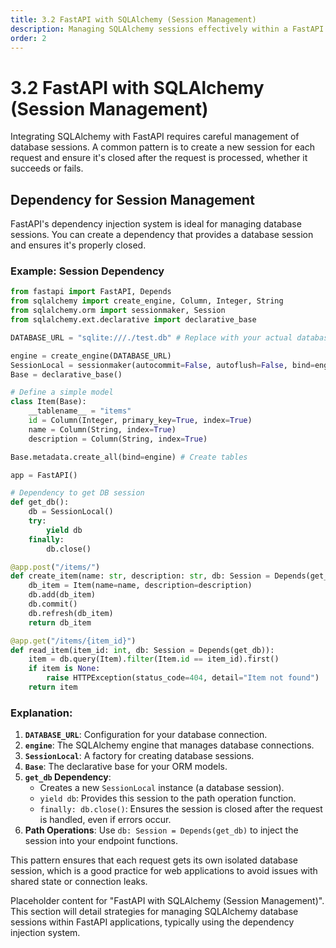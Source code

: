 ```yaml
---
title: 3.2 FastAPI with SQLAlchemy (Session Management)
description: Managing SQLAlchemy sessions effectively within a FastAPI application.
order: 2
---
```


# 3.2 FastAPI with SQLAlchemy (Session Management)

Integrating SQLAlchemy with FastAPI requires careful management of database sessions. A common pattern is to create a new session for each request and ensure it's closed after the request is processed, whether it succeeds or fails.

## Dependency for Session Management

FastAPI's dependency injection system is ideal for managing database sessions. You can create a dependency that provides a database session and ensures it's properly closed.

### Example: Session Dependency

```python
from fastapi import FastAPI, Depends
from sqlalchemy import create_engine, Column, Integer, String
from sqlalchemy.orm import sessionmaker, Session
from sqlalchemy.ext.declarative import declarative_base

DATABASE_URL = "sqlite:///./test.db" # Replace with your actual database URL

engine = create_engine(DATABASE_URL)
SessionLocal = sessionmaker(autocommit=False, autoflush=False, bind=engine)
Base = declarative_base()

# Define a simple model
class Item(Base):
    __tablename__ = "items"
    id = Column(Integer, primary_key=True, index=True)
    name = Column(String, index=True)
    description = Column(String, index=True)

Base.metadata.create_all(bind=engine) # Create tables

app = FastAPI()

# Dependency to get DB session
def get_db():
    db = SessionLocal()
    try:
        yield db
    finally:
        db.close()

@app.post("/items/")
def create_item(name: str, description: str, db: Session = Depends(get_db)):
    db_item = Item(name=name, description=description)
    db.add(db_item)
    db.commit()
    db.refresh(db_item)
    return db_item

@app.get("/items/{item_id}")
def read_item(item_id: int, db: Session = Depends(get_db)):
    item = db.query(Item).filter(Item.id == item_id).first()
    if item is None:
        raise HTTPException(status_code=404, detail="Item not found")
    return item
```

### Explanation:
1.  **`DATABASE_URL`**: Configuration for your database connection.
2.  **`engine`**: The SQLAlchemy engine that manages database connections.
3.  **`SessionLocal`**: A factory for creating database sessions.
4.  **`Base`**: The declarative base for your ORM models.
5.  **`get_db` Dependency**:
    *   Creates a new `SessionLocal` instance (a database session).
    *   `yield db`: Provides this session to the path operation function.
    *   `finally: db.close()`: Ensures the session is closed after the request is handled, even if errors occur.
6.  **Path Operations**: Use `db: Session = Depends(get_db)` to inject the session into your endpoint functions.

This pattern ensures that each request gets its own isolated database session, which is a good practice for web applications to avoid issues with shared state or connection leaks.

Placeholder content for "FastAPI with SQLAlchemy (Session Management)". This section will detail strategies for managing SQLAlchemy database sessions within FastAPI applications, typically using the dependency injection system.
